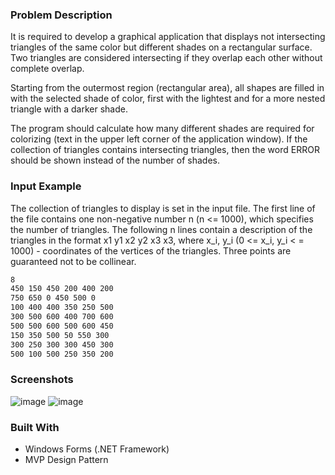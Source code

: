 ### Problem Description

It is required to develop a graphical application that displays
not intersecting triangles of the same color but different shades on a rectangular surface.
Two triangles are considered intersecting if they overlap each other without complete overlap.

Starting from the outermost region (rectangular area), all shapes are filled
in with the selected shade of color, first with the lightest and for a more nested triangle with a
darker shade.

The program should calculate how many different shades are required for colorizing (text in the upper left corner
of the application window). If the collection of triangles contains intersecting triangles, then
the word ERROR should be shown instead of the number of shades.

### Input Example

The collection of triangles to display is set in the input file. The first line of the file
contains one non-negative number n (n <= 1000), which specifies the number of triangles.
The following n lines contain a description of the triangles in the format x1 y1 x2 y2 x3 x3,
where x_i, y_i (0 <= x_i, y_i < = 1000) - coordinates of the vertices of the triangles.
Three points are guaranteed not to be collinear.

 ```sh
8
450 150 450 200 400 200
750 650 0 450 500 0
100 400 400 350 250 500
300 500 600 400 700 600
500 500 600 500 600 450
150 350 500 50 550 300
300 250 300 300 450 300
500 100 500 250 350 200
 ```

### Screenshots

![image](https://github.com/Lozovskij/Triangles-Problem-WinForms/assets/56762093/c73b2cbe-4540-455a-9a18-7c7a34dcea2a)
![image](https://github.com/Lozovskij/Triangles-Problem-WinForms/assets/56762093/2d5ee3d2-43c7-4441-841c-66d39c98732c)

### Built With

- Windows Forms (.NET Framework)
- MVP Design Pattern
